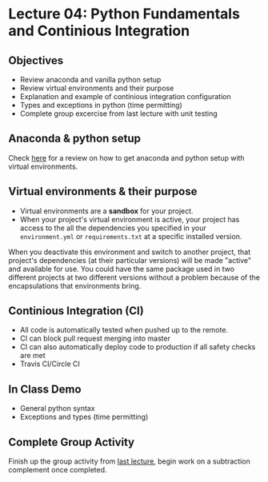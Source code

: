 # Lecture 04: Python Fundamentals and Continious Integration

## Objectives
- Review anaconda and vanilla python setup
- Review virtual environments and their purpose 
- Explanation and example of continious integration configuration
- Types and exceptions in python (time permitting)
- Complete group excercise from last lecture with unit testing 

## Anaconda & python setup
Check [here](pip-and-conda-install.md) for a review on how to get anaconda and python setup with virtual environments.

## Virtual environments & their purpose
- Virtual environments are a __sandbox__ for your project. 
- When your project's virtual environment is active, your project has access to the all the dependencies you specified in your `environment.yml` or `requirements.txt` at a specific installed version.

When you deactivate this environment and switch to another project, that project's dependencies (at their particular versions) will be made "active" and available for use. You could have the same package used in two different projects at two different versions without a problem because of the encapsulations that environments bring. 

## Continious Integration (CI)
- All code is automatically tested when pushed up to the remote.
- CI can block pull request merging into master
- CI can also automatically deploy code to production if all safety checks are met
- Travis CI/Circle CI

## In Class Demo
- General python syntax
- Exceptions and types (time permitting)

## Complete Group Activity
Finish up the group activity from [last lecture](https://github.com/mlp6/Medical-Software-Design/blob/master/Lectures/lecture03/lecture03.md), begin work on a subtraction complement once completed.  
